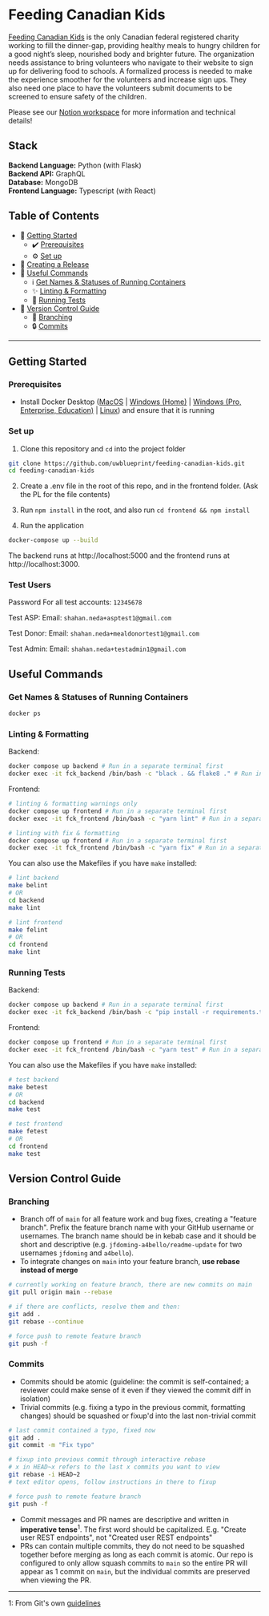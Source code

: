 # Feeding Canadian Kids

[Feeding Canadian Kids](https://feedingcanadiankids.org) is the only Canadian federal registered charity working to fill the dinner-gap, providing healthy meals to hungry children for a good night’s sleep, nourished body and brighter future. The organization needs assistance to bring volunteers who navigate to their website to sign up for delivering food to schools. A formalized process is needed to make the experience smoother for the volunteers and increase sign ups. They also need one place to have the volunteers submit documents to be screened to ensure safety of the children.

Please see our [Notion workspace](https://www.notion.so/uwblueprintexecs/Dev-e3112e78136f49b4b042e9a0d9df9723) for more information and technical details!

## Stack

**Backend Language:** Python (with Flask)<br>
**Backend API:** GraphQL<br>
**Database:** MongoDB<br>
**Frontend Language:** Typescript (with React)<br>

## Table of Contents

- 👷 [Getting Started](#getting-started)
  - ✔️ [Prerequisites](#prerequisites)
  - ⚙️ [Set up](#set-up)
- 🚀 [Creating a Release](#creating-a-release)
- 🧰 [Useful Commands](#useful-commands)
  - ℹ️ [Get Names & Statuses of Running Containers](#get-names--statuses-of-running-containers)
  - ✨ [Linting & Formatting](#linting--formatting)
  - 🧪 [Running Tests](#running-tests)
- 🌳 [Version Control Guide](#version-control-guide)
  - 🌿 [Branching](#branching)
  - 🔒 [Commits](#commits)

---

## Getting Started

### Prerequisites

- Install Docker Desktop ([MacOS](https://docs.docker.com/docker-for-mac/install/) | [Windows (Home)](https://docs.docker.com/docker-for-windows/install-windows-home/) | [Windows (Pro, Enterprise, Education)](https://docs.docker.com/docker-for-windows/install/) | [Linux](https://docs.docker.com/engine/install/#server)) and ensure that it is running
<!-- - Ask a member of the Internal Tools team to be added to our Firebase and MongoDB Atlas projects
- Set up Vault client for secret management, see instructions [here](https://www.notion.so/uwblueprintexecs/Secret-Management-2d5b59ef0987415e93ec951ce05bf03e) -->

### Set up

1. Clone this repository and `cd` into the project folder

```bash
git clone https://github.com/uwblueprint/feeding-canadian-kids.git
cd feeding-canadian-kids
```

<!-- 2. Pull secrets from Vault (Skip this step for now)
```bash
vault kv get -format=json kv/fck | python update_secret_files.py -->

2. Create a .env file in the root of this repo, and in the frontend folder. (Ask the PL for the file contents)

3. Run `npm install` in the root, and also run `cd frontend && npm install`

4. Run the application

```bash
docker-compose up --build
```

The backend runs at http://localhost:5000 and the frontend runs at http://localhost:3000.

### Test Users

Password For all test accounts: `12345678`

Test ASP:
Email: `shahan.neda+asptest1@gmail.com`

Test Donor:
Email: `shahan.neda+mealdonortest1@gmail.com`

Test Admin:
Email: `shahan.neda+testadmin1@gmail.com`

## Useful Commands

### Get Names & Statuses of Running Containers

```bash
docker ps
```

### Linting & Formatting

Backend:

```bash
docker compose up backend # Run in a separate terminal first
docker exec -it fck_backend /bin/bash -c "black . && flake8 ." # Run in a separate terminal after the first command
```

Frontend:

```bash
# linting & formatting warnings only
docker compose up frontend # Run in a separate terminal first
docker exec -it fck_frontend /bin/bash -c "yarn lint" # Run in a separate terminal after the first command

# linting with fix & formatting
docker compose up frontend # Run in a separate terminal first
docker exec -it fck_frontend /bin/bash -c "yarn fix" # Run in a separate terminal after the first command
```

You can also use the Makefiles if you have `make` installed:

```bash
# lint backend
make belint
# OR
cd backend
make lint

# lint frontend
make felint
# OR
cd frontend
make lint

```

### Running Tests

Backend:

```bash
docker compose up backend # Run in a separate terminal first
docker exec -it fck_backend /bin/bash -c "pip install -r requirements.txt && python -m pytest" # Run in a separate terminal after the first command
```

Frontend:

```bash
docker compose up frontend # Run in a separate terminal first
docker exec -it fck_frontend /bin/bash -c "yarn test" # Run in a separate terminal after the first command
```

You can also use the Makefiles if you have `make` installed:

```bash
# test backend
make betest
# OR
cd backend
make test

# test frontend
make fetest
# OR
cd frontend
make test
```

## Version Control Guide

### Branching

- Branch off of `main` for all feature work and bug fixes, creating a "feature branch". Prefix the feature branch name with your GitHub username or usernames. The branch name should be in kebab case and it should be short and descriptive (e.g. `jfdoming-a4bello/readme-update` for two usernames `jfdoming` and `a4bello`).
- To integrate changes on `main` into your feature branch, **use rebase instead of merge**

```bash
# currently working on feature branch, there are new commits on main
git pull origin main --rebase

# if there are conflicts, resolve them and then:
git add .
git rebase --continue

# force push to remote feature branch
git push -f
```

### Commits

- Commits should be atomic (guideline: the commit is self-contained; a reviewer could make sense of it even if they viewed the commit diff in isolation)
- Trivial commits (e.g. fixing a typo in the previous commit, formatting changes) should be squashed or fixup'd into the last non-trivial commit

```bash
# last commit contained a typo, fixed now
git add .
git commit -m "Fix typo"

# fixup into previous commit through interactive rebase
# x in HEAD~x refers to the last x commits you want to view
git rebase -i HEAD~2
# text editor opens, follow instructions in there to fixup

# force push to remote feature branch
git push -f
```

- Commit messages and PR names are descriptive and written in **imperative tense**<sup>1</sup>. The first word should be capitalized. E.g. "Create user REST endpoints", not "Created user REST endpoints"
- PRs can contain multiple commits, they do not need to be squashed together before merging as long as each commit is atomic. Our repo is configured to only allow squash commits to `main` so the entire PR will appear as 1 commit on `main`, but the individual commits are preserved when viewing the PR.

---

1: From Git's own [guidelines](https://github.com/git/git/blob/311531c9de557d25ac087c1637818bd2aad6eb3a/Documentation/SubmittingPatches#L139-L145)
